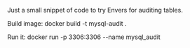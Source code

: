 Just a small snippet of code to try Envers for auditing tables.

Build image:
docker build -t mysql-audit .

Run it:
docker run -p 3306:3306 --name mysql_audit
